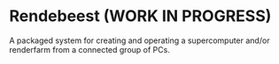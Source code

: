 # Rendebeest (WORK IN PROGRESS)
A packaged system for creating and operating a supercomputer and/or renderfarm from a connected group of PCs.
